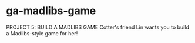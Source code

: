 # ga-madlibs-game
PROJECT 5: BUILD A MADLIBS GAME
Cotter's friend Lin wants you to build a Madlibs-style game for her!
